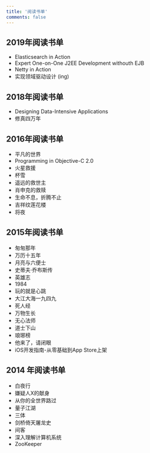 ```yaml
---
title: '阅读书单'
comments: false
---
```


## 2019年阅读书单

- Elasticsearch in Action
- Expert One-on-One J2EE Development withouth EJB
- Netty in Action
- 实现领域驱动设计 (ing)

## 2018年阅读书单

- Designing Data-Intensive Applications
- 修真四万年

## 2016年阅读书单

- 平凡的世界
- Programming in Objective-C 2.0
- 火星救援
- 杯雪
- 遥远的救世主
- 肖申克的救赎
- 生命不息，折腾不止
- 吉祥纹莲花楼
- 将夜

## 2015年阅读书单

- 匆匆那年
- 万历十五年
- 月亮与六便士
- 史蒂夫·乔布斯传
- 英雄志
- 1984
- 玩的就是心跳
- 大江大海一九四九
- 死人经
- 万物生长
- 无心法师
- 道士下山
- 琅琊榜
- 他来了，请闭眼
- iOS开发指南-从零基础到App Store上架

## 2014 年阅读书单

- 白夜行
- 嫌疑人X的献身
- 从你的全世界路过
- 量子江湖
- 三体
- 剑桥倚天屠龙史
- 间客
- 深入理解计算机系统
- ZooKeeper